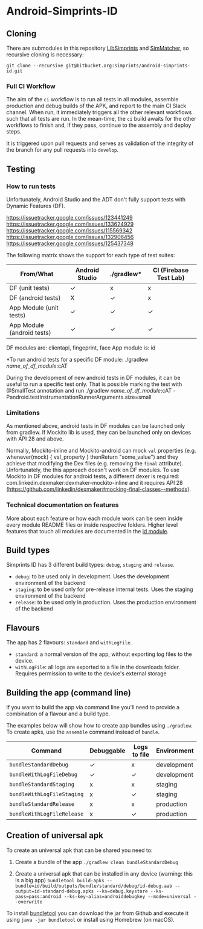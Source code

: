 # Android-Simprints-ID

## Cloning

There are submodules in this repository [LibSimprints](https://github.com/Simprints/LibSimprints) and [SimMatcher](https://github.com/Simprints/Fingerprint-SimMatcher), so recursive cloning is necessary:

`git clone --recursive git@bitbucket.org:simprints/android-simprints-id.git`

### Full CI Workflow
The aim of the `ci` workflow is to run all tests in all modules, assemble production and debug builds of the APK, and report to the main CI Slack channel.
When run, it immediately triggers all the other relevant workflows such that all tests are run.
In the mean-time, the `ci` build awaits for the other workflows to finish and, if they pass, continue to the assembly and deploy steps.

It is triggered upon pull requests and serves as validation of the integrity of the branch for any pull requests into `develop`.

## Testing

### How to run tests
Unfortunately, Android Studio and the ADT don't fully support tests with Dynamic Features (DF).

https://issuetracker.google.com/issues/123441249
https://issuetracker.google.com/issues/133624929
https://issuetracker.google.com/issues/115569342
https://issuetracker.google.com/issues/132906456
https://issuetracker.google.com/issues/125437348

The following matrix shows the support for each type of test suites:

| From/What                 | Android Studio  | ./gradlew* | CI (Firebase Test Lab) |
|---------------------------|-----------------|------------|------------------------|
| DF (unit tests)           |       ✓         |     x      |          x             |
| DF (android tests)        |       X         |     ✓      |          x             |
| App Module (unit tests)   |       ✓         |     ✓      |          ✓             |
| App Module (android tests)|       ✓         |     ✓      |          ✓             |

DF modules are: clientapi, fingeprint, face
App module is: id

*To run android tests for a specific DF module: ./gradlew _name_of_df_module_:cAT

During the development of new android tests in DF modules, it can be useful to run a specific test only.
That is possible marking the test with @SmallTest annotation and run ./gradlew _name_of_df_module_:cAT  -Pandroid.testInstrumentationRunnerArguments.size=small

### Limitations

As mentioned above, android tests in DF modules can be launched only from gradlew.
If Mockito lib is used, they can be launched only on devices with API 28 and above.

Normally, Mockito-inline and Mockito-android can mock `val` properties (e.g. whenever(mock) { val_property } thenReturn "some_value") and they achieve that modifying the Dex files (e.g. removing the `final` attribute).
Unfortunately, the this approach doesn't work on DF modules.
To use Mockito in DF modules for android tests, a different dexer is required: com.linkedin.dexmaker:dexmaker-mockito-inline and it requires API 28 (https://github.com/linkedin/dexmaker#mocking-final-classes--methods).

### Technical documentation on features

More about each feature or how each module work can be seen inside every module README files or inside respective folders. Higher level features that touch all modules are documented in the [id module](id/README.md).

## Build types
Simprints ID has 3 different build types: `debug`, `staging` and `release`.
- `debug`: to be used only in development. Uses the development environment of the backend
- `staging`: to be used only for pre-release internal tests. Uses the staging environment of the backend
- `release`: to be used only in production. Uses the production environment of the backend

## Flavours
The app has 2 flavours: `standard` and `withLogFile`.
- `standard`: a normal version of the app, without exporting log files to the device.
- `withLogFile`: all logs are exported to a file in the downloads folder. Requires permission to write to the device's external storage

## Building the app (command line)
If you want to build the app via command line you'll need to provide a combination of a flavour and a build type.

The examples below will show how to create app bundles using `./gradlew`.
To create apks, use the `assemble` command instead of `bundle`.

| Command                   | Debuggable      | Logs to file|  Environment  |
|---------------------------|-----------------|-------------|---------------|
| `bundleStandardDebug`     |       ✓         |     x       |  development  |
| `bundleWithLogFileDebug`  |       ✓         |     ✓       |  development  |
| `bundleStandardStaging`   |       x         |     x       |    staging    |
| `bundleWithLogFileStaging`|       x         |     ✓       |    staging    |
| `bundleStandardRelease`   |       x         |     x       |  production   |
| `bundleWithLogFileRelease`|       x         |     ✓       |  production   |

## Creation of universal apk
To create an universal apk that can be shared you need to:

1. Create a bundle of the app
`./gradlew clean bundleStandardDebug`

2. Create a universal apk that can be installed in any device (warning: this is a big app)
`bundletool build-apks --bundle=id/build/outputs/bundle/standard/debug/id-debug.aab --output=id-standard-debug.apks --ks=debug.keystore --ks-pass=pass:android --ks-key-alias=androiddebugkey --mode=universal --overwrite`

To install [bundletool](https://github.com/google/bundletool) you can download the jar from Github and execute it using `java -jar bundletool` or install using Homebrew (on macOS).
